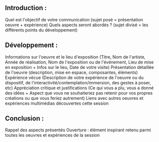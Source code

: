 ## Introduction :

 Quel est l'objectif de votre communication (sujet posé = présentation oeuvre + expérience)
 Quels aspects seront abordés ? (sujet divisé = les différents points du développement)
 
## Développement :

 Informations sur l'oeuvre et le lieu d'exposition (Titre, Nom de l'artiste, Année de réalisation, Nom de l'exposition ou de l'événement, Lieu de mise en exposition + Infos sur le lieu, Date de votre visite)
 Présentation détaillée de l'oeuvre (description, mise en espace, composantes, éléments)
 Expérience vécue (Description de votre expérience de l'oeuvre ou du dispositif, de l'interactivité/contemplation/immersion, des gestes à poser, etc)
 Appréciation critique et justifications (Ce qui vous a plu, vous a donné des idées + Aspect que vous ne souhaiteriez pas retenir pour vos propres créations ou que vous feriez autrement)
 Liens avec autres oeuvres et expériences multimédias découvertes cette session
 
 ## Conclusion :
 
 Rappel des aspects présentés
 Ouverture : élément inspirant retenu parmi toutes les oeuvres et expériences de la session
